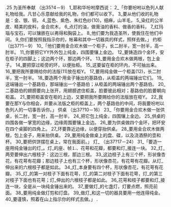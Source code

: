 .25 
为圣所奉献 
（出35?4－9） 
1_耶和华吩咐摩西说： 2_「你要吩咐以色列人献礼物给我。凡甘心乐意献给我的礼物，你们都可以收下。 3_要从他们收的礼物是：金、银、铜， 4_蓝色、紫色、朱红色纱(10)，细麻，山羊毛， 5_染红的公羊皮、精美的皮料，金合欢木， 6_点灯的油，做膏油的香料、做香的香料， 7_红玛瑙与宝石，可以镶嵌在以弗得和胸袋上。 8_他们要为我造圣所，使我住在他们中间。 9_你们要按照我指示你的，帐幕和其中一切器具的样式，照样去做。」 
约柜 
（出37?1－9） 
10_「他们要用金合欢木做一个柜子，长二肘半，宽一肘半，高一肘半。 11_你要把它YY外外包上纯金，四围要镶上金边。 12_要铸造四个金环，安在柜子的四脚上；这边两个环，那边两个环。 13_要用金合欢木做两根，包上金子。 14_要把穿过柜旁的环，以便抬柜。 15_这要留在柜的环内，不可抽出来。 16_要把我所要赐给你的法版(11)放在柜Y。 17_要用纯金做一个柜盖(12)，长二肘半，宽一肘半。 18_要造两个用金子锤出的基路伯，从柜盖的两端锤出它们。 19_这端锤出一个基路伯，那端锤出一个基路伯；从柜盖的两端锤出两个基路伯。 20_二基路伯的翅膀要向上张开，用翅膀遮住柜盖，脸要彼此相对；基路伯的脸要朝向柜盖。 21_要把柜盖安在柜的上边，又要把我所要赐给你的法版放在柜Y。 22_我要在那Y与你相会，并要从法版之柜的柜盖上，两个基路伯的中间，将我要吩咐以色列人的一切事告诉你。」 
供桌 
（出37?10－16） 
23_「你要用金合欢木做一张供桌，长二肘，宽一肘，高一肘半， 24_把它包上纯金，四围镶上金边。 25_供桌的四围各做一掌宽的边缘，边缘周围要镶上金边。 26_要为供桌做四个金环，把环安在四个桌脚的四角上。 27_环要靠近边缘，以便穿抬供桌。 28_要用金合欢木做两根，包上金子，用来抬供桌。 29_要用纯金做桌上的盘、碟，以及浇酒祭的壶和杯。 30_要把供饼摆在桌上，常在我面前。」 
灯_ 
（出37?17－24） 
31_「要造一座用纯金锤出的灯_。灯_的座、帧⒈、花萼和花瓣，都要和灯_接连一块。 32_灯_两旁要伸出六根枝子：这边三根，那边三根。 33_这边枝子上有三个杯，形状像杏花，有花萼有花瓣；那边枝子上也有三个杯，形状像杏花，有花萼有花瓣。从灯_伸出来的六根枝子都是如此。 34_灯_本身要有四个杯，形状像杏花，有花萼有花瓣。 35_灯_的第一对枝子下面有花萼，灯_的第二对枝子下面有花萼，灯_的第三对枝子下面也有花萼；灯_伸出的六根枝子都是如此。 36_花萼和枝子都要和灯_接连一块，全是从一块纯金锤出来的。 37_要做灯_的七盏灯，灯要点燃，照亮前面。 38_要用纯金做灯剪和灯盘。 39_做灯_和这一切的器具要用一他连得纯金。 40_要谨慎，照着在山上指示你的样式去做。」 
.